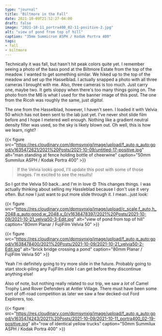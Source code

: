 ```yaml
---
type: "journal"
title: "Biltmore in the Fall"
date: 2021-10-09T21:52:27-04:00
draft: false
image: "2021-10-11_portra400_02-11-positive-2.jpg"
alt: "view of pond from top of hill"
caption: "35mm Summicron ASPH / Kodak Portra 400"
tags:
- fall
- biltmore
---
```


Technically it was fall, but hasn't hit peak colors quite yet. I remember seeing a photo of the bass pond at the Biltmore Estate from the top of the meadow. I wanted to get something similar. We hiked up to the top of the meadow and set up the Hasselblad. I actually snapped a photo with all three cameras I brought with me. Also, three cameras is too much. Just carry one, maybe two. It gets sloppy when there's too many things going on. The photo from the M6 is what I used for the banner image of this post. The one from the Ricoh was roughly the same, just _digital_.

The one from the Hasselblad, however, I haven't seen. I loaded it with Velvia 50 which has not been sent to the lab just yet. I've never shot slide film before and I hope I metered well enough. Nothing like a gradient neutral density filter was used, so the sky is likely blown out. Oh well, this is how we learn, right?

{{< figure src="https://res.cloudinary.com/dpmsynxig/image/upload/f_auto,q_auto:good/v1635472621/2021%20Posts/2021-10-09/untitled-17-positive.jpg" alt="man standing at fence holding bottle of cheerwine" caption="50mm Summilux ASPH / Kodak Portra 400" >}}

> If the Velvia looks good, I'll update this post with some of those images. I'm excited to see the results!

So I got the Velvia 50 back...and I'm in love 😍 This changes things. I was actually thinking about selling my Hassleblad because I don't use it very often. But now I just want to put more slide through it. I mean...just look:

{{< figure src="https://res.cloudinary.com/dpmsynxig/image/upload/c_scale,f_auto,h_2048,q_auto:good,w_2048,x_0/v1638478397/2021%20Posts/2021-10-09/2021-10-21_velvia50-3-Edit.jpg" alt="view of pond from top of hill" caption="80mm Planar / FujiFilm Velvia 50" >}}

{{< figure src="https://res.cloudinary.com/dpmsynxig/image/upload/f_auto,q_auto:good/v1638478400/2021%20Posts/2021-10-09/2021-10-21_velvia50-2-Edit.jpg" alt="brick bridge crossing a pond" caption="80mm Planar / FujiFilm Velvia 50" >}}

Yeah I'm definitely going to try more slide in the future. Probably going to start stock-piling any FujiFilm slide I can get before they discontinue anything else!

Also of note, but nothing really related to our trip, we saw a _lot_ of Camel Trophy Land Rover Defenders at Antler Village. There must have been some sort of off-road competition as later we saw a few decked-out Ford Explorers, too. 

{{< figure src="https://res.cloudinary.com/dpmsynxig/image/upload/f_auto,q_auto:good/v1635474243/2021%20Posts/2021-10-09/2021-10-11_portra400_02-19-positive.jpg" alt="row of identical yellow trucks" caption="50mm Summilux ASPH / Kodak Portra 400" >}}
